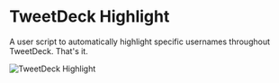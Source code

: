 TweetDeck Highlight
===================

A user script to automatically highlight specific usernames throughout TweetDeck. That's it.

![TweetDeck Highlight](http://pidg.github.io/tdhighlight.png)
